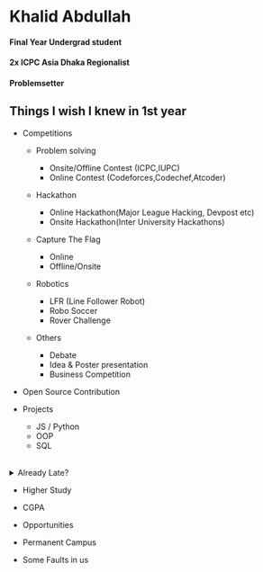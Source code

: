 # Khalid Abdullah
#### Final Year Undergrad student
#### 2x ICPC Asia Dhaka Regionalist
#### Problemsetter 


## Things I wish I knew in 1st year
- Competitions
  - Problem solving
    - Onsite/Offline Contest (ICPC,IUPC)
    - Online Contest (Codeforces,Codechef,Atcoder)
  - Hackathon
    - Online Hackathon(Major League Hacking, Devpost etc)
    - Onsite Hackathon(Inter University Hackathons)

   - Capture The Flag
     - Online
     - Offline/Onsite
   - Robotics
     - LFR (Line Follower Robot)
     - Robo Soccer
     - Rover Challenge
   - Others
     - Debate
     - Idea & Poster presentation
     - Business Competition
       
- Open Source Contribution
  
- Projects
  - JS / Python
  - OOP
  - SQL
 
<br>
  <details>
    <summary>Already Late?</summary>
    6 months bootcamp
    
- Ready Enough?
  - Attention Span
  - Time Management 
  </details>

   - Higher Study
   - CGPA
    

  - Opportunities
   - Permanent Campus

  - Some Faults in us

